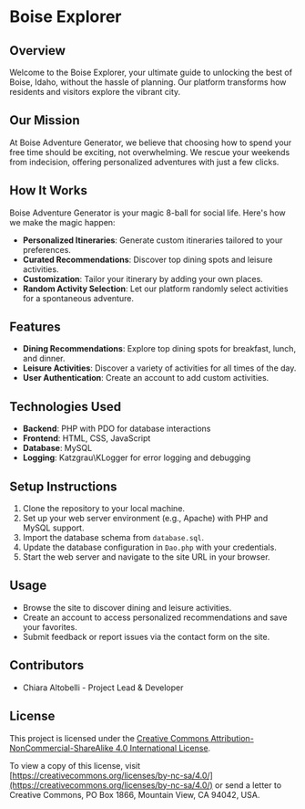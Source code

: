 # Boise Explorer

## Overview
Welcome to the Boise Explorer, your ultimate guide to unlocking the best of Boise, Idaho, without the hassle of planning. Our platform transforms how residents and visitors explore the vibrant city.

## Our Mission
At Boise Adventure Generator, we believe that choosing how to spend your free time should be exciting, not overwhelming. We rescue your weekends from indecision, offering personalized adventures with just a few clicks.

## How It Works
Boise Adventure Generator is your magic 8-ball for social life. Here's how we make the magic happen:

- **Personalized Itineraries**: Generate custom itineraries tailored to your preferences.
- **Curated Recommendations**: Discover top dining spots and leisure activities.
- **Customization**: Tailor your itinerary by adding your own places.
- **Random Activity Selection**: Let our platform randomly select activities for a spontaneous adventure.

## Features
- **Dining Recommendations**: Explore top dining spots for breakfast, lunch, and dinner.
- **Leisure Activities**: Discover a variety of activities for all times of the day.
- **User Authentication**: Create an account to add custom activities.

## Technologies Used
- **Backend**: PHP with PDO for database interactions
- **Frontend**: HTML, CSS, JavaScript
- **Database**: MySQL
- **Logging**: Katzgrau\KLogger for error logging and debugging

## Setup Instructions
1. Clone the repository to your local machine.
2. Set up your web server environment (e.g., Apache) with PHP and MySQL support.
3. Import the database schema from `database.sql`.
4. Update the database configuration in `Dao.php` with your credentials.
5. Start the web server and navigate to the site URL in your browser.

## Usage
- Browse the site to discover dining and leisure activities.
- Create an account to access personalized recommendations and save your favorites.
- Submit feedback or report issues via the contact form on the site.

## Contributors
- Chiara Altobelli - Project Lead & Developer

## License

This project is licensed under the [Creative Commons Attribution-NonCommercial-ShareAlike 4.0 International License](https://creativecommons.org/licenses/by-nc-sa/4.0/).

To view a copy of this license, visit [https://creativecommons.org/licenses/by-nc-sa/4.0/](https://creativecommons.org/licenses/by-nc-sa/4.0/) or send a letter to Creative Commons, PO Box 1866, Mountain View, CA 94042, USA.

